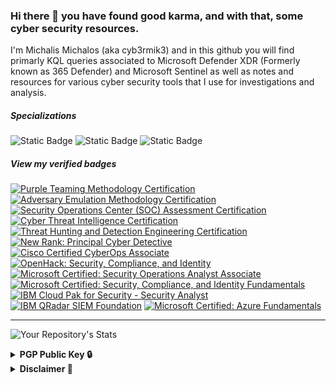 ### Hi there 👋 you have found good karma, and with that, some cyber security resources.

I'm Michalis Michalos (aka cyb3rmik3) and in this github you will find primarly KQL queries associated to Microsoft Defender XDR (Formerly known as 365 Defender) and Microsoft Sentinel as well as notes and resources for various cyber security tools that I use for investigations and analysis.

##### Specializations
<div id="badges">
  <img alt="Static Badge" src="https://img.shields.io/badge/Incident%20Response-purple">
  <img alt="Static Badge" src="https://img.shields.io/badge/Digital%20Forensics-purple">
  <img alt="Static Badge" src="https://img.shields.io/badge/Cyber%20Threat%20Intelligence-purple">

##### View my verified badges
<!--START_SECTION:badges-->
[![Purple Teaming Methodology Certification](https://images.credly.com/size/110x110/images/4d16c7f4-5a31-4de6-b2c8-fd05a00bc28e/image.png)](http://www.credly.com/badges/7cbd500e-a4c1-411c-abfa-0fb42f0fdf1f "Purple Teaming Methodology Certification")
[![Adversary Emulation Methodology Certification](https://images.credly.com/size/110x110/images/a8bd4ab4-4c43-485f-93ae-eebd930e0549/image.png)](http://www.credly.com/badges/8357538f-526c-4443-9050-1033ad699bb1 "Adversary Emulation Methodology Certification")
[![Security Operations Center (SOC) Assessment Certification](https://images.credly.com/size/110x110/images/0ee5aa30-1ede-4ebe-84a9-10f0707b220e/image.png)](http://www.credly.com/badges/c8da05a7-4f96-418f-81d1-0441a5681635 "Security Operations Center (SOC) Assessment Certification")
[![Cyber Threat Intelligence Certification](https://images.credly.com/size/110x110/images/b0d13dce-7e1f-45e7-9cef-aca34d3b1ba3/image.png)](http://www.credly.com/badges/21045d35-be5f-4170-9c24-17b1fe478059 "Cyber Threat Intelligence Certification")
[![Threat Hunting and Detection Engineering Certification](https://images.credly.com/size/110x110/images/9a3a1369-4dc5-46a1-b52f-1dd2bb38802c/image.png)](http://www.credly.com/badges/63fb71b8-a3d0-4352-8402-d2ece74f15f6 "Threat Hunting and Detection Engineering Certification")
[![New Rank: Principal Cyber Detective](https://images.credly.com/size/110x110/images/de3881e3-5791-4ded-819e-7f59e677a4ed/image.png)](http://www.credly.com/badges/a2b5f158-c3a0-42fd-9413-05d9aaa940cd "New Rank: Principal Cyber Detective")
[![Cisco Certified CyberOps Associate](https://images.credly.com/size/110x110/images/31459fb8-0734-4078-9175-dd1a6e56de4a/01_cyberops_associate_300.png)](http://www.credly.com/badges/016eacd1-689a-450e-b6d6-fb9d45ea53c0 "Cisco Certified CyberOps Associate")
[![OpenHack: Security, Compliance, and Identity](https://images.credly.com/size/110x110/images/772811b6-ba72-4637-8104-a6a9ca08acc2/SCI_Challange_Complete_OpenHack_600X600.png)](http://www.credly.com/badges/b9783461-7ae8-4409-9290-d9a566c11b44 "OpenHack: Security, Compliance, and Identity")
[![Microsoft Certified: Security Operations Analyst Associate](https://images.credly.com/size/110x110/images/7e75516f-5149-4d19-8d09-aa3dab4907cb/security-operations-analyst-associate-600x600.png)](http://www.credly.com/badges/0417d347-d395-4541-834c-83364caf05b7 "Microsoft Certified: Security Operations Analyst Associate")
[![Microsoft Certified: Security, Compliance, and Identity Fundamentals](https://images.credly.com/size/110x110/images/fc1352af-87fa-4947-ba54-398a0e63322e/security-compliance-and-identity-fundamentals-600x600.png)](http://www.credly.com/badges/22298579-475f-429a-8813-c6e74c02288e "Microsoft Certified: Security, Compliance, and Identity Fundamentals")
[![IBM Cloud Pak for Security - Security Analyst](https://images.credly.com/size/110x110/images/4a515863-670e-4feb-accb-5a227d1e568d/IBM_Cloud_Pak_for_Security_-_Security_Analyst.png)](http://www.credly.com/badges/3baef07f-3c4a-4aed-ae62-d11d42a61c16 "IBM Cloud Pak for Security - Security Analyst")
[![IBM QRadar SIEM Foundation](https://images.credly.com/size/110x110/images/3bb214a4-fde9-4e3c-800c-2b055b60734c/IBM_QRadar_SIEM_Foundation.png)](http://www.credly.com/badges/e3e34d92-a26e-4d2c-ba13-37137721859e "IBM QRadar SIEM Foundation")
[![Microsoft Certified: Azure Fundamentals](https://images.credly.com/size/110x110/images/be8fcaeb-c769-4858-b567-ffaaa73ce8cf/image.png)](http://www.credly.com/badges/71835e10-2869-460c-9284-ec2107aad37d "Microsoft Certified: Azure Fundamentals")
<!--END_SECTION:badges-->

---
![Your Repository's Stats](https://github-readme-stats.vercel.app/api?username=cyb3rmik3&show_icons=true&theme=holi)

<details>
  <summary><b>PGP&nbsp;Public&nbsp;Key&nbsp;🔒</b></summary>
  <br/>
---
##### Featured
| Title | Date |
| ------------- | ------------- |
| [Kusto Insights - December Update](https://kustoinsights.substack.com/p/kusto-insights-december-update)  | 02/01/2024 |
| [Newsletter #6 2023](https://endpointcave.com/newsletter/newsletter-6-2023/) | 19/11/2023 |

```
-----BEGIN PGP PUBLIC KEY BLOCK-----

mQGNBGGTw0oBDADRP0lluTJy770/wlUgNZp8qe8Pq97DkfOYxBGYTJzDPVmX8ErZ
R2XBMbwntwzb2A/gkX41y7v1d6r15Oy4rCWVdbJwiBcLeIWpYXfqRQLQlggNNMhf
l7zBGWzqvOa5yK3SOTSON8uEdxPachgyivBa0VUN24TAUqvNj7jzIuf/xHzWgvmF
JxmHJLDW+vTJJkwCcRQGXgNMlu3HfXXD7FgHSiLXtyrLV70jXOftASrOVHPdJ1SV
rwDlFmwAFIPdpgjnJlYX4C9ejR4HYUP21LN7/Vz38SPzlxl3zNGc7KZ8p9KY9+w0
u69Q35JXiiSpJZ9SH3MeKEgfxFMls7u/3F+WZEp7REqMZQCyZ7o3vmN/E7gFAEpP
HGUVLCoK8M4SsN0ahqvYuFttfJGrkbu9SKjSx7lP1nfKiORngUtXVIdxQzcppgzE
UZr2fuWCzPJn8xvQgZ87qHz9Vi+m4ZdI0riKUsMAVBO2xcb8U8GfudovClkK6su1
3NdpNGyLYxLGVscAEQEAAbQpTWljaGFsaXMgTWljaGFsb3MgPG1pY2hhbGlzQG1p
Y2hhbG9zLm5ldD6JAdQEEwEIAD4WIQR7sJsdN7q+hPqkaQaiYY5u/wU5bAUCYZPD
SgIbAwUJEs5j1gULCQgHAgYVCgkICwIEFgIDAQIeAQIXgAAKCRCiYY5u/wU5bH7T
C/4qxRdSOtPFwswEIwIa0yw/z9BEjGHP1t1yOeTU3b3nN+/hoDnOJwwxBWe/WGdi
jNmG7FrJkDX8Xm0Q+HCF4l1TdnP4EuopMv6T6xTfuT3A+zdOA/AZ3b4HkRiBObCz
BCjl6rtsLvoaUgdAyF04slQza7Z9okbboqv+eL0Ehjm64RewcM0SDY6cqQFPxDCW
r+WTao4S2jLiqbe9e9ncW/23JXqYo+yG6I1PkAWtxdas7FyKa3+bSLuO4kthAviM
7xPoNoJ+ovw5M6XS/umR+AVcoe0OiF01EcolGwVCDcumWHc9FEMY0V4V+D/g1CaS
K9FG3qHwKq7LJUlcDPAe5gKkgUAmIrdYC14P08rss3eTp/3GyW59GMNqvxoF8aDw
k+pf6+HYM+NBAP0iFjWlRS2rNYACx4V1GENzyl7XIhEAy0gUfTyL1FteL5fjs9r3
YZq9Fb4+Wj3wKQ7+LCEWi5RFgzfiDV8h26RRrY6Glxz56H+MisD0QSo8f3ZWnoAF
siO5AY0EYZPDSgEMAND0CmEGI1du0A9z7JEiH+riki5KzL3fxyNjIrEuwqz44TYF
iyFrRp1hT0SbD+mAyx6EzNvRy3umSYx2d++ApWwXS/XGZ7W2JwptXNLmJV1DqyUQ
2ToN3Y5KxfOE7xj+OOwenkHv/qE68Gm2pHRpHusXO9OevWWqdPtDqTTydH7ZBg5u
vJYqyRXiMIrjnJPuBne6JiLDUyq0rBu+OnpI8EAuGCr92QOLOdDFKeWKPz+vqqW8
ueCYedWCekEQoTI8WaGJj3cKk2Pj8PXl11VsResA5g5xZxwspFSQK8FKholIR8Ao
86+gJfkM7P8dFF7PwC9aKLtcdM7taijntVdGxqr16la3td700D7DQzNbI+wd//Kj
f6Gl/3msN1cMFfs7b6FP0X7a2gwbtpU030e3weAMNYa/ERfwnzJv5bJ5R3x6pCxd
FnsCAOrKhqi3jjPO6AsEx6SRH7m6dQ6KwjOrj72vA3dmVz+T/MILuZBPaFHsPEaR
CAycvbzW1dANnY7kCwARAQABiQG8BBgBCAAmFiEEe7CbHTe6voT6pGkGomGObv8F
OWwFAmGTw0oCGwwFCRLOY9YACgkQomGObv8FOWyktAv9GiS8RCXZ0R/2Txjofm3L
A+WqUOSoiUiy2DEwYW4Do4dED+J33GRTdWZ5a4Nf4Q60FxiD6tqQ8Ru/7epfm41S
qNUrYH3ndEjRN0Q7KLfux6f66yQMbJZt5cVIAxrRYmBmKXQlsSb+jXtdMmoFUSNe
/DhCBp+MW/h0oyHqB3blnILmc5WOGJR0ji/Brl0YugaFN4qz3L2o1KQSkgRhYSSz
EQMNU57FzfVKmq9vRvbaZa8yMU7Njb2aeHhKsHEbKkhS7P3MZpfgjjFO5IoEJCwa
2ZrQ69kGGUOdM6E+9bfIUq34yNT2WsLD6xPsLio0Lgq++zl7U78SDl8h0mZDdGqZ
EMo75FCSVEWTij45qrnQUzW0had8EPWO1kSKyGai1XRuPHLd7dOcQpFGasAGzrNQ
8cYEVVoMfHY5x2yPeWjWx7JFMHrCJoyIi35uNKd9Nkas2ERItr5Tje4C+eZtOOYM
+48w3LzOrH6oDHCiJ3WswB7aEvqVksarVG1gRukjxj8K
=0ES0
-----END PGP PUBLIC KEY BLOCK-----
```
</details>

<details>
  <summary><b>Disclaimer&nbsp;📔</b></summary>
  <br/>
The views and opinions expressed herein are those of the author and do not necessarily reflect the views of the employer.
</details>
